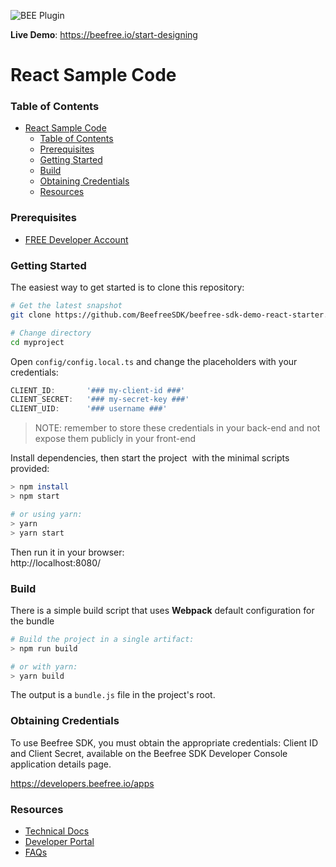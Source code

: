![BEE Plugin](https://avatars.githubusercontent.com/u/15609939?s=150&v=4)

**Live Demo**: https://beefree.io/start-designing

# React Sample Code

### Table of Contents

- [React Sample Code](#react-sample-code)
    - [Table of Contents](#table-of-contents)
    - [Prerequisites](#prerequisites)
    - [Getting Started](#getting-started)
    - [Build](#build)
    - [Obtaining Credentials](#obtaining-credentials)
    - [Resources](#resources)

### Prerequisites

- [FREE Developer Account](https://developers.beefree.io/signup/plan/1)


### Getting Started

The easiest way to get started is to clone this repository:

```bash
# Get the latest snapshot 
git clone https://github.com/BeefreeSDK/beefree-sdk-demo-react-starter.git myproject

# Change directory
cd myproject
```

Open `config/config.local.ts` and change the placeholders with your credentials:
```javascript
CLIENT_ID:       '### my-client-id ###'
CLIENT_SECRET:   '### my-secret-key ###'
CLIENT_UID:      '### username ###'
```
> NOTE: remember to store these credentials in your
> back-end and not expose them publicly in your front-end

Install dependencies, then start the project
 with the minimal scripts provided:

```bash
> npm install
> npm start

# or using yarn:
> yarn
> yarn start
```
Then run it in your browser:  
http://localhost:8080/


### Build
There is a simple build script that uses **Webpack** default configuration for the bundle
```bash
# Build the project in a single artifact:
> npm run build

# or with yarn:
> yarn build
```
The output is a `bundle.js` file in the project's root.


### Obtaining Credentials

To use Beefree SDK, you must obtain the appropriate credentials: Client ID and Client Secret, available on the Beefree SDK Developer Console application details page.

https://developers.beefree.io/apps

### Resources

* [Technical Docs](https://docs.beefree.io/) 
* [Developer Portal](https://developers.beefree.io/login) 
* [FAQs](https://docs.beefree.io/faq/)
